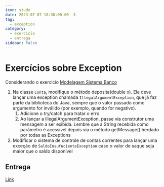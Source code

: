 ```yaml
---
icon: study
date: 2023-07-07 18:30:00.00 -3
tag:
  - exception
category:
  - exercicio
  - entrega
sidebar: false
---
```


# Exercícios sobre Exception

Considerando o exercicio [Modelagem Sistema Banco](../ExercicioHeranca/Heranca4%20Banco.md)

1. Na classe `Conta`, modifique o método deposita(double x). Ele deve lançar uma exception chamada
`IllegalArgumentException`, que já faz parte da biblioteca do Java, sempre que o valor passado como
argumento for inválido (por exemplo, quando for negativo).
    1. Adicione o try/catch para tratar o erro
    1. Ao lançar a IllegalArgumentException, passe via construtor uma mensagem a ser exibida. Lembre que a String recebida como parâmetro é acessível depois via o método getMessage() herdado por todas as Exceptions
1. Modificar o sistema de controle de contas correntes para lançar uma exceção de `SaldoInsufucienteException` caso o valor de saque seja maior que o saldo disponível

## Entrega

[Link](https://classroom.github.com/a/P5sYMS48)